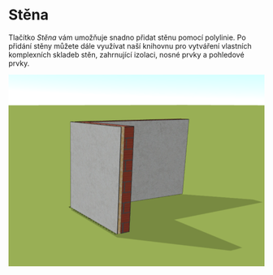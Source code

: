 # Stěna   

Tlačítko *Stěna* vám umožňuje snadno přidat stěnu pomocí polylinie. Po přidání stěny můžete dále využívat naší knihovnu pro vytváření vlastních komplexních skladeb stěn, zahrnující izolaci, nosné prvky a pohledové prvky.


![Add wall to project](img/addWall.png)

<!-- [❔Nápověda pro editaci skladby stěny](layersLibrary.md) -->
